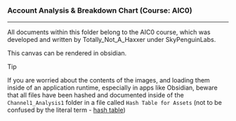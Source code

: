 ### Account Analysis & Breakdown Chart (Course: AIC0) 
---

All documents within this folder belong to the AIC0 course, which was developed and written by Totally_Not_A_Haxxer under SkyPenguinLabs. 

This canvas can be rendered in obsidian. 

> [!TIP]
> If you are worried about the contents of the images, and loading them inside of an application runtime, especially in apps like Obsidian, beware that all files have been hashed and documented inside of the `Channel1_Analysis1` folder in a file called `Hash Table for Assets` (not to be confused by the literal term - [hash table](https://en.wikipedia.org/wiki/Hash_table))
